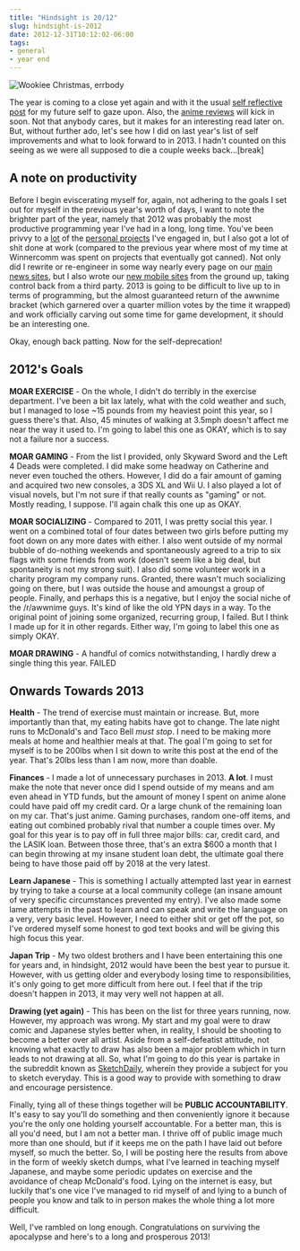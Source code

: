 ```yaml
---
title: "Hindsight is 20/12"
slug: hindsight-is-2012
date: 2012-12-31T10:12:02-06:00
tags:
- general
- year end
---
```

![](http://images.dxprog.com/blog/lifeday.jpg "Wookiee Christmas, errbody")

The year is coming to a close yet again and with it the usual [self reflective post](http://dxprog.com/entry/2012-things-to-do-before-we-all-die/) for my future self to gaze upon. Also, the [anime reviews](http://dxprog.com/entry/best-of-anime-awards-finale/) will kick in soon. Not that anybody cares, but it makes for an interesting read later on. But, without further ado, let's see how I did on last year's list of self improvements and what to look forward to in 2013. I hadn't counted on this seeing as we were all supposed to die a couple weeks back...[break]

## A note on productivity
Before I begin eviscerating myself for, again, not adhering to the goals I set out for myself in the previous year's worth of days, I want to note the brighter part of the year, namely that 2012 was probably the most productive programming year I've had in a long, long time. You've been privvy to a [lot](http://dxprog.com/entry/christmas-lights-extravaganza/) of the [personal projects](http://dxprog.com/entry/a-cute-world-of-programming-possibilities/) I've engaged in, but I also got a lot of shit done at work (compared to the previous year where most of my time at Winnercomm was spent on projects that eventually got canned). Not only did I rewrite or re-engineer in some way nearly every page on our [main news sites](http://www.newson6.com/), but I also wrote our [new mobile sites](http://m.newson6.com/) from the ground up, taking control back from a third party. 2013 is going to be difficult to live up to in terms of programming, but the almost guaranteed return of the awwnime bracket (which garnered over a quarter million votes by the time it wrapped) and work officially carving out some time for game development, it should be an interesting one.

Okay, enough back patting. Now for the self-deprecation!

## 2012's Goals
**MOAR EXERCISE** - On the whole, I didn't do terribly in the exercise department. I've been a bit lax lately, what with the cold weather and such, but I managed to lose ~15 pounds from my heaviest point this year, so I guess there's that. Also, 45 minutes of walking at 3.5mph doesn't affect me near the way it used to. I'm going to label this one as OKAY, which is to say not a failure nor a success.

**MOAR GAMING** - From the list I provided, only Skyward Sword and the Left 4 Deads were completed. I did make some headway on Catherine and never even touched the others. However, I did do a fair amount of gaming and acquired two new consoles, a 3DS XL and Wii U. I also played a lot of visual novels, but I'm not sure if that really counts as "gaming" or not. Mostly reading, I suppose. I'll again chalk this one up as OKAY.

**MOAR SOCIALIZING** - Compared to 2011, I was pretty social this year. I went on a combined total of four dates between two girls before putting my foot down on any more dates with either. I also went outside of my normal bubble of do-nothing weekends and spontaneously agreed to a trip to six flags with some friends from work (doesn't seem like a big deal, but spontaneity is not my strong suit). I also did some volunteer work in a charity program my company runs. Granted, there wasn't much socializing going on there, but I was outside the house and amoungst a group of people. Finally, and perhaps this is a negative, but I enjoy the social niche of the /r/awwnime guys. It's kind of like the old YPN days in a way. To the original point of joining some organized, recurring group, I failed. But I think I made up for it in other regards. Either way, I'm going to label this one as simply OKAY.

**MOAR DRAWING** - A handful of comics notwithstanding, I hardly drew a single thing this year. FAILED

## Onwards Towards 2013
**Health** - The trend of exercise must maintain or increase. But, more importantly than that, my eating habits have got to change. The late night runs to McDonald's and Taco Bell _must stop_. I need to be making more meals at home and healthier meals at that. The goal I'm going to set for myself is to be 200lbs when I sit down to write this post at the end of the year. That's 20lbs less than I am now, more than doable.

**Finances** - I made a lot of unnecessary purchases in 2013. **A lot**. I must make the note that never once did I spend outside of my means and am even ahead in YTD funds, but the amount of money I spent on anime alone could have paid off my credit card. Or a large chunk of the remaining loan on my car. That's just anime. Gaming purchases, random one-off items, and eating out combined probably rival that number a couple times over. My goal for this year is to pay off in full three major bills: car, credit card, and the LASIK loan. Between those three, that's an extra $600 a month that I can begin throwing at my insane student loan debt, the ultimate goal there being to have those paid off by 2018 at the very latest.

**Learn Japanese** - This is something I actually attempted last year in earnest by trying to take a course at a local community college (an insane amount of very specific circumstances prevented my entry). I've also made some lame attempts in the past to learn and can speak and write the language on a very, very basic level. However, I need to either shit or get off the pot, so I've ordered myself some honest to god text books and will be giving this high focus this year.

**Japan Trip** - My two oldest brothers and I have been entertaining this one for years and, in hindsight, 2012 would have been the best year to pursue it. However, with us getting older and everybody losing time to responsibilities, it's only going to get more difficult from here out. I feel that if the trip doesn't happen in 2013, it may very well not happen at all.

**Drawing (yet again)** - This has been on the list for three years running, now. However, my approach was wrong. My start and my goal were to draw comic and Japanese styles better when, in reality, I should be shooting to become a better over all artist. Aside from a self-defeatist attitude, not knowing what exactly to draw has also been a major problem which in turn leads to not drawing at all. So, what I'm going to do this year is partake in the subreddit known as [SketchDaily](http://www.reddit.com/r/SketchDaily/), wherein they provide a subject for you to sketch everyday. This is a good way to provide with something to draw and encourage persistence.

Finally, tying all of these things together will be **PUBLIC ACCOUNTABILITY**. It's easy to say you'll do something and then conveniently ignore it because you're the only one holding yourself accountable. For a better man, this is all you'd need, but I am not a better man. I thrive off of public image much more than one should, but if it keeps me on the path I have laid out before myself, so much the better. So, I will be posting here the results from above in the form of weekly sketch dumps, what I've learned in teaching myself Japanese, and maybe some periodic updates on exercise and the avoidance of cheap McDonald's food. Lying on the internet is easy, but luckily that's one vice I've managed to rid myself of and lying to a bunch of people you know and talk to in person makes the whole thing a lot more difficult.

Well, I've rambled on long enough. Congratulations on surviving the apocalypse and here's to a long and prosperous 2013!
